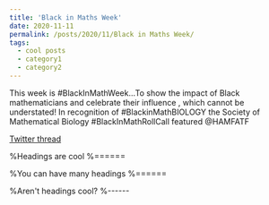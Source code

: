 ```yaml
---
title: 'Black in Maths Week'
date: 2020-11-11
permalink: /posts/2020/11/Black in Maths Week/
tags:
  - cool posts
  - category1
  - category2
---
```


This week is #BlackInMathWeek...To show the impact of Black mathematicians and celebrate their influence , which cannot be understated!
In recognition of #BlackinMathBIOLOGY  the Society of Mathematical Biology #BlackInMathRollCall  featured @HAMFATF 

[Twitter thread](https://twitter.com/SMB_MathBiology/status/1326319365566783489)

%Headings are cool
%======

%You can have many headings
%======

%Aren't headings cool?
%------
